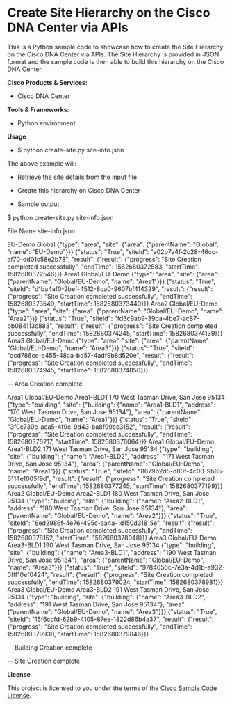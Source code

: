 # Create Site Hierarchy on the Cisco DNA Center via APIs

This is a Python sample code to showcase how to create the Site Hierarchy on the Cisco DNA Center via APIs. The Site Hierarchy is provided in JSON format and the sample code is then able to build this hierarchy on the Cisco DNA Center.

**Cisco Products & Services:**

- Cisco DNA Center

**Tools & Frameworks:**

- Python environment

**Usage**

- $ python create-site.py site-info.json

The above example will:
 - Retrieve the site details from the input file
 - Create this hierarchy on Cisco DNA Center

- Sample output

$ python create-site.py site-info.json

File Name site-info.json

EU-Demo Global
{"type": "area", "site": {"area": {"parentName": "Global", "name": "EU-Demo"}}}
{"status": "True", "siteId": "e02b7a4f-2c28-46cc-af70-dd01c58e2b78", "result": {"result": {"progress": "Site Creation completed successfully", "endTime": 1582680372583, "startTime": 1582680372546}}}
Area1 Global/EU-Demo
{"type": "area", "site": {"area": {"parentName": "Global/EU-Demo", "name": "Area1"}}}
{"status": "True", "siteId": "d1ba4af0-2bef-4512-8ca0-9607bf414329", "result": {"result": {"progress": "Site Creation completed successfully", "endTime": 1582680373549, "startTime": 1582680373440}}}
Area2 Global/EU-Demo
{"type": "area", "site": {"area": {"parentName": "Global/EU-Demo", "name": "Area2"}}}
{"status": "True", "siteId": "fd3c9ab9-39ba-4be7-ac87-bb084113c888", "result": {"result": {"progress": "Site Creation completed successfully", "endTime": 1582680374245, "startTime": 1582680374139}}}
Area3 Global/EU-Demo
{"type": "area", "site": {"area": {"parentName": "Global/EU-Demo", "name": "Area3"}}}
{"status": "True", "siteId": "acd786ce-e455-48ca-bd57-4adf9b8d520e", "result": {"result": {"progress": "Site Creation completed successfully", "endTime": 1582680374945, "startTime": 1582680374850}}}

-- Area Creation complete

Area1 Global/EU-Demo Area1-BLD1 170 West Tasman Drive, San Jose 95134
{"type": "building", "site": {"building": {"name": "Area1-BLD1", "address": "170 West Tasman Drive, San Jose 95134"}, "area": {"parentName": "Global/EU-Demo", "name": "Area1"}}}
{"status": "True", "siteId": "3f0c730e-aca5-4f9c-9d43-ba8f99ec3152", "result": {"result": {"progress": "Site Creation completed successfully", "endTime": 1582680376217, "startTime": 1582680376064}}}
Area1 Global/EU-Demo Area1-BLD2 171 West Tasman Drive, San Jose 95134
{"type": "building", "site": {"building": {"name": "Area1-BLD2", "address": "171 West Tasman Drive, San Jose 95134"}, "area": {"parentName": "Global/EU-Demo", "name": "Area1"}}}
{"status": "True", "siteId": "8679b2d5-d80f-4c00-9b65-6114e1005f9d", "result": {"result": {"progress": "Site Creation completed successfully", "endTime": 1582680377245, "startTime": 1582680377199}}}
Area2 Global/EU-Demo Area2-BLD1 180 West Tasman Drive, San Jose 95134
{"type": "building", "site": {"building": {"name": "Area2-BLD1", "address": "180 West Tasman Drive, San Jose 95134"}, "area": {"parentName": "Global/EU-Demo", "name": "Area2"}}}
{"status": "True", "siteId": "6ed2986f-4e76-495c-aa4a-1d150d31815e", "result": {"result": {"progress": "Site Creation completed successfully", "endTime": 1582680378152, "startTime": 1582680378048}}}
Area3 Global/EU-Demo Area3-BLD1 190 West Tasman Drive, San Jose 95134
{"type": "building", "site": {"building": {"name": "Area3-BLD1", "address": "190 West Tasman Drive, San Jose 95134"}, "area": {"parentName": "Global/EU-Demo", "name": "Area3"}}}
{"status": "True", "siteId": "9784656c-7e3a-4d1b-a932-0fff10ef0424", "result": {"result": {"progress": "Site Creation completed successfully", "endTime": 1582680379024, "startTime": 1582680378981}}}
Area3 Global/EU-Demo Area3-BLD2 191 West Tasman Drive, San Jose 95134
{"type": "building", "site": {"building": {"name": "Area3-BLD2", "address": "191 West Tasman Drive, San Jose 95134"}, "area": {"parentName": "Global/EU-Demo", "name": "Area3"}}}
{"status": "True", "siteId": "15f6ccfd-62b9-4105-87ee-1822d86b4a37", "result": {"result": {"progress": "Site Creation completed successfully", "endTime": 1582680379938, "startTime": 1582680379846}}}

-- Building Creation complete 

-- Site Creation complete


**License**

This project is licensed to you under the terms of the [Cisco Sample Code License](./LICENSE).
